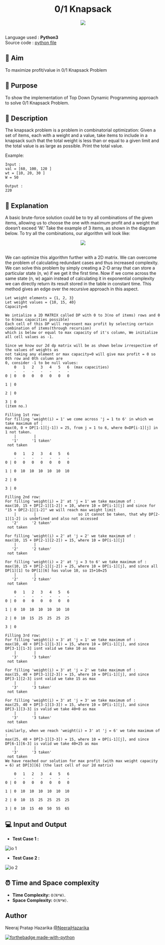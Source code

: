 <div align="center"><h1>0/1 Knapsack</h1>
<img src="./Images/knapsack_cover_pic.jpg">
</div></br>

Language used : **Python3**</br>
Source code : [python file](https://github.com/NeerajHazarika/PyAlgo-Tree/blob/main/Dynamic%20Programming/0%201%20Knapsack/01_knapsack.py)

## 🎯 Aim
To maximize profit/value in 0/1 Knapsack Problem

## 🌟 Purpose
To show the implementation of Top Down Dynamic Programming approach to solve 0/1 Knapsack Problem.

## 📄 Description
The knapsack problem is a problem in combinatorial optimization: Given a set of items, each with a weight and a value, take items to include in a knapsack such that the total weight is less than or equal to a given limit and the total value is as large as possible. Print the total value.

Example:
```
Input :
val = [60, 100, 120 ]
wt = [10, 20, 30 ]
W = 50

Output :
220
```

## 🧮 Explanation
A basic brute-force solution could be to try all combinations of the given items, allowing us to choose the one with maximum profit and a weight that doesn’t exceed ‘W.’ Take the example of 3 items, as shown in the diagram below. To try all the combinations, our algorithm will look like:

<div align="center">
<img src="./Images/tree_dig.jpg">
</div></br>

We can optimize this algorithm further with a 2D matrix. We can overcome the problem of calculating redundant cases and thus increased complexity. We can solve this problem by simply creating a 2-D array that can store a particular state (n, w) if we get it the first time. Now if we come across the same state (n, w) again instead of calculating it in exponential complexity we can directly return its result stored in the table in constant time. This method gives an edge over the recursive approach in this aspect.

```
Let weight elements = {1, 2, 3}
Let weight values = {10, 15, 40}
Capacity=6

We intialize a 2D MATRIX called DP with 0 to 3(no of items) rows and 0 to 6(max capacities possible)
Each cell of this DP will represent max profit by selecting certain combination of items(through recursion)
which is below or equal to max capacity of it's column, We initialize all cell values as -1.

Since we know our 2d dp matrix will be as shown below irrespective of the values of weights as 
not taking any element or max capacity=0 will give max profit = 0 so 0th row and 0th column are 
0, consider -1 to be null values:
    0   1   2   3   4   5   6  (max capacities)
    -   -   -   -   -   -   -
0 | 0   0   0   0   0   0   0

1 | 0  

2 | 0  

3 | 0  
(item no.)

Filling 1st row:
For filling 'weight(i) = 1' we come across 'j = 1 to 6' in which we take maximum of :
max(0, 0 + DP[1-1][j-1]) = 25, from j = 1 to 6, where 0=DP[i-1][j] in 1 not taken.
    |        |
   '1'      '1 taken'
 not taken  

    0   1   2   3   4   5   6
    -   -   -   -   -   -   -
0 | 0   0   0   0   0   0   0

1 | 0  10  10  10  10  10  10

2 | 0  

3 | 0  
 
Filling 2nd row:
For filling 'weight(i) = 2' at 'j = 1' we take maximum of :
max(10, 15 + DP[2-1][1-2]) = 10, where 10 = DP[i-1][j] and since for "15 + DP[2-1][1-2]" we will reach max weight limit 
    |        |                   so it cannot be taken, that why DP[2-1][1-2] is undefined and also not accessed
   '2'      '2 taken'
 not taken   
 
For filling 'weight(i) = 2' at 'j = 2' we take maximum of :
max(10, 15 + DP[2-1][2-2]) = 15, where 10 = DP[i-1][j]
    |        |
   '2'      '2 taken'
 not taken  
 
For filling 'weight(i) = 2' at 'j = 3 to 6' we take maximum of :
max(10, 15 + DP[2-1][j-2]) = 25, where 10 = DP[i-1][j], and since all DP[1][1] to DP[1][6] has value 10, so 15+10=25
    |        |
   '2'      '2 taken'
 not taken  

    0   1   2   3   4   5   6
    -   -   -   -   -   -   -
0 | 0   0   0   0   0   0   0

1 | 0  10  10  10  10  10  10

2 | 0  10  15  25  25  25  25

3 | 0  
 
Filling 3rd row:
For filling 'weight(i) = 3' at 'j = 1' we take maximum of :
max(10, 40 + DP[3-1][1-3]) = 15, where 10 = DP[i-1][j], and since DP[3-1][1-3] isnt valid we take 10 as max
    |        |
   '3'      '3 taken'
 not taken  

For filling 'weight(i) = 3' at 'j = 2' we take maximum of :
max(15, 40 + DP[3-1][2-3]) = 15, where 10 = DP[i-1][j], and since DP[3-1][2-3] isnt valid we take 15 as max
    |        |
   '3'      '3 taken'
 not taken  

For filling 'weight(i) = 3' at 'j = 3' we take maximum of :
max(25, 40 + DP[3-1][3-3]) = 15, where 10 = DP[i-1][j], and since DP[3-1][3-3] is valid we take 40+0 as max
    |        |
   '3'      '3 taken'
 not taken  
 
similarly, when we reach 'weight(i) = 3' at 'j = 6' we take maximum of :
max(25, 40 + DP[3-1][3-3]) = 15, where 10 = DP[i-1][j], and since DP[6-1][6-3] is valid we take 40+25 as max
    |        |
   '3'      '3 taken'
 not taken
We have reached our solution for max profit (with max weight capacity = 6) at DP[3][6] (the last cell of our 2d matrix)

    0   1   2   3   4   5   6
    -   -   -   -   -   -   -
0 | 0   0   0   0   0   0   0

1 | 0  10  10  10  10  10  10

2 | 0  10  15  25  25  25  25

3 | 0  10  15  40  50  55  65
```
## 💻 Input and Output 
- **Test Case 1 :**

![io 1](./Images/io_1.png)

- **Test Case 2 :**

![io 2](./Images/io_2.png)

## ⏰ Time and Space complexity
- **Time Complexity:** `O(N*W)`. 
- **Space Complexity:** `O(N*W)`.

## Author
Neeraj Pratap Hazarika [@NeerajHazarika](https://github.com/NeerajHazarika)

[![forthebadge made-with-python](http://ForTheBadge.com/images/badges/made-with-python.svg)](https://www.python.org/)
